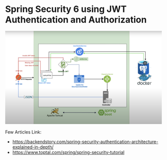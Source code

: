 # Spring Security 6 using JWT Authentication and Authorization

![Spring_Security_Architecture.png](src/main/resources/static/Spring_Security_Architecture.png)

Few Articles Link:
- https://backendstory.com/spring-security-authentication-architecture-explained-in-depth/
- https://www.toptal.com/spring/spring-security-tutorial
